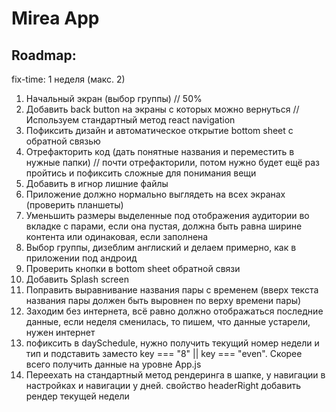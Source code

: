 # Mirea App

## Roadmap:

fix-time: 1 неделя (макс. 2)

1. Начальный экран (выбор группы) // 50%
2. Добавить back button на экраны с которых можно вернуться // Используем стандартный метод react navigation
3. Пофиксить дизайн и автоматическое открытие bottom sheet с обратной связью
4. Отрефакторить код (дать понятные названия и переместить в нужные папки) // почти отрефакторили, потом нужно будет ещё раз пройтись и пофиксить сложные для понимания вещи
5. Добавить в игнор лишние файлы
6. Приложение должно нормально выглядеть на всех экранах (проверить планшеты)
7. Уменьшить размеры выделенные под отображения аудитории во вкладке с парами, если она пустая, должна быть равна ширине контента или одинаковая, если заполнена
8. Выбор группы, дизеблим англиский и делаем примерно, как в приложении под андроид
9. Проверить кнопки в bottom sheet обратной связи
10. Добавить Splash screen
11. Поправить выравнивание названия пары с временем (вверх текста названия пары должен быть выровнен по верху времени пары)
12. Заходим без интернета, всё равно должно отображаться последние данные, если неделя сменилась, то пишем, что данные устарели, нужен интернет
13. пофиксить в daySchedule, нужно получить текущий номер недели и тип и подставить заместо key === "8" || key === "even". Скорее всего получить данные на уровне App.js
14. Переехать на стандартный метод рендеринга в шапке, у навигации в настройках и навигации у дней. свойство headerRight добавить рендер текущей недели

